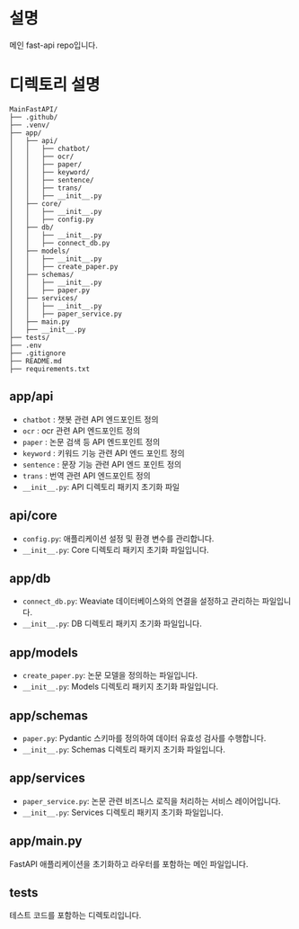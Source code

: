 # 설명
메인 fast-api repo입니다.

# 디렉토리 설명

```
MainFastAPI/
├── .github/
├── .venv/
├── app/
│   ├── api/
│   │   ├── chatbot/
│   │   ├── ocr/
│   │   ├── paper/
│   │   ├── keyword/
│   │   ├── sentence/
│   │   ├── trans/
│   │   ├── __init__.py
│   ├── core/
│   │   ├── __init__.py
│   │   ├── config.py
│   ├── db/
│   │   ├── __init__.py
│   │   ├── connect_db.py
│   ├── models/
│   │   ├── __init__.py
│   │   ├── create_paper.py
│   ├── schemas/
│   │   ├── __init__.py
│   │   ├── paper.py
│   ├── services/
│   │   ├── __init__.py
│   │   ├── paper_service.py
│   ├── main.py
│   ├── __init__.py
├── tests/
├── .env
├── .gitignore
├── README.md
├── requirements.txt
```

## app/api
- `chatbot` : 챗봇 관련 API 엔드포인트 정의
- `ocr` : ocr 관련 API 엔드포인트 정의
- `paper` : 논문 검색 등 API 엔드포인트 정의
- `keyword` : 키워드 기능 관련 API 엔드 포인트 정의
- `sentence` : 문장 기능 관련 API 엔드 포인트 정의
- `trans` : 번역 관련 API 엔드포인트 정의
- `__init__.py`: API 디렉토리 패키지 초기화 파일

## api/core
- `config.py`: 애플리케이션 설정 및 환경 변수를 관리합니다.
- `__init__.py`: Core 디렉토리 패키지 초기화 파일입니다.

## app/db
- `connect_db.py`: Weaviate 데이터베이스와의 연결을 설정하고 관리하는 파일입니다.
- `__init__.py`: DB 디렉토리 패키지 초기화 파일입니다.

## app/models
- `create_paper.py`: 논문 모델을 정의하는 파일입니다.
- `__init__.py`: Models 디렉토리 패키지 초기화 파일입니다.

## app/schemas
- `paper.py`: Pydantic 스키마를 정의하여 데이터 유효성 검사를 수행합니다.
- `__init__.py`: Schemas 디렉토리 패키지 초기화 파일입니다.

## app/services
- `paper_service.py`: 논문 관련 비즈니스 로직을 처리하는 서비스 레이어입니다.
- `__init__.py`: Services 디렉토리 패키지 초기화 파일입니다.


## app/main.py
FastAPI 애플리케이션을 초기화하고 라우터를 포함하는 메인 파일입니다.

## tests
테스트 코드를 포함하는 디렉토리입니다.